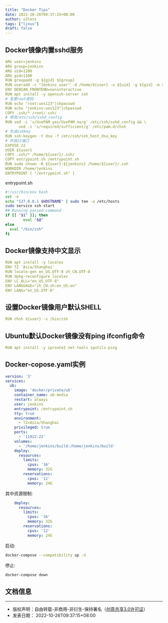 ```yaml
---
title: "Docker Tips"
date: 2022-10-26T09:37:15+08:00
author: v2less
tags: ["linux"]
draft: false
---
```


## Docker镜像内置sshd服务

```yaml
ARG user=jenkins
ARG group=jenkins
ARG uid=1100
ARG gid=1100
RUN groupadd -g ${gid} ${group}
RUN useradd -c "Jenkins user" -d /home/${user} -u ${uid} -g ${gid} -m ${user}
ENV DEBIAN_FRONTEND=noninteractive
RUN apt install -y openssh-server ssh
# 变更root密码
RUN echo "root:uos123"|chpasswd
RUN echo "jenkins:uos123"|chpasswd
COPY .ssh/* /root/.ssh/
# 修改/etc/ssh/sshd_config
RUN sed -i 's/UsePAM yes/UsePAM no/g' /etc/ssh/sshd_config && \
      sed -i 's/required/sufficient/g' /etc/pam.d/chsh
# 生成sshkey
RUN ssh-keygen -t dsa -f /etc/ssh/ssh_host_dsa_key
# 开放22端口
EXPOSE 22
USER ${user}
COPY .ssh/* /home/${user}/.ssh/
COPY entrypoint.sh /entrypoint.sh
RUN sudo chown -R ${user}:${jenkins} /home/${user}/.ssh
WORKDIR /home/jenkins
ENTRYPOINT [ "/entrypoint.sh" ]
```

entrypoint.sh
```bash
#!/usr/bin/env bash
set -e
echo "127.0.0.1 $HOSTNAME" | sudo tee -a /etc/hosts
sudo service ssh start
## Running passed command
if [[ "$1" ]]; then
        eval "$@"
else
  eval "/bin/zsh"
fi
```

## Docker镜像支持中文显示

```yaml
RUN apt install -y locales
ENV TZ 'Asia/Shanghai'
RUN locale-gen en_US.UTF-8 zh_CN.UTF-8
RUN dpkg-reconfigure locales
ENV LC_ALL="en_US.UTF-8"
ENV LANGUAGE="zh_CN:zh:en_US:en"
ENV LANG="en_US.UTF-8"
```

## 设置Docker镜像用户默认SHELL
```yaml
RUN chsh ${user} -s /bin/zsh
```
## Ubuntu默认Docker镜像没有ping ifconfig命令
```yaml
RUN apt install -y iproute2 net-tools iputils-ping
```

## Docker-copose.yaml实例
```yaml
version: '3'
services:
  ub:
    image: 'docker/private/ub'
    container_name: ub-media
    restart: always
    user: jenkins
    entrypoint: /entrypoint.sh
    tty: true
    environment:
      - TZ=Asia/Shanghai
    privileged: true
    ports:
      - '11022:22'
    volumes:
      - '/home/jenkins/build:/home/jenkins/build'
    deploy:
      resources:
        limits:
          cpus: '16'
          memory: 32G
        reservations:
          cpus: '12'
          memory: 24G
```

其中资源限制:
```yaml
    deploy:
      resources:
        limits:
          cpus: '16'
          memory: 32G
        reservations:
          cpus: '12'
          memory: 24G
```
启动:
```bash
docker-compose --compatibility up -d
```
停止:
```bash
docker-compose down
```








## 文档信息
---
- 版权声明：自由转载-非商用-非衍生-保持署名（[创意共享3.0许可证](https://creativecommons.org/licenses/by-nc-nd/3.0/deed.zh)）
- 发表日期： 2022-10-26T09:37:15+08:00
